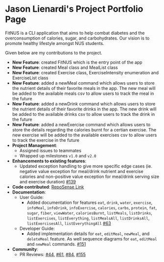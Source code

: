 # Jason Lienardi's Project Portfolio Page

FitNUS is a CLI application that aims to help combat diabetes and the overconsumption of calories, sugar, and
carbohydrates. Our vision is to promote healthy lifestyle amongst NUS students.

Given below are my contributions to the project.
* **New Feature**: created FitNUS which is the entry point of the app
* **New Feature**: created Meal class and MealList class 
* **New Feature**: created Exercise class, ExerciseIntensity enumeration and ExerciseList class
* **New Feature**: added a newMeal command which allows users to store the nutrient details of their favorite meals in the app. The new meal will be added to the available meals csv to allow users to track the meal in the future
* **New Feature**: added a newDrink command which allows users to store the nutrient details of their favorite drinks in the app. The new drink will be added to the available drinks csv to allow users to track the drink in the future
* **New Feature**: added a newExercise command which allows users to store the details regarding the calories burnt for a certian exercise. The new exercise will be added to the available exercises csv to allow users to track the exercise in the future
* **Project Management**: 
  * Assigned issues to teammates
  * Wrapped up milestones `v1.0` and `v2.0`
* **Enhancements to existing features**:
  * Updated exception handling to give more specific edge cases (ie. negative value exception for meal/drink nutrient and exercise calories and non-positive value exception for meal/drink serving size and exercise duration) [#139](https://github.com/AY2324S2-CS2113-W14-1/tp/pull/139)
* **Code contributed**: [RepoSense Link](https://nus-cs2113-ay2324s2.github.io/tp-dashboard/?search=&sort=groupTitle&sortWithin=title&timeframe=commit&mergegroup=&groupSelect=groupByRepos&breakdown=true&checkedFileTypes=docs~functional-code~test-code~other&since=2024-02-23)
* **Documentation**:
  * User Guide: 
    * Added documentation for features `eat`, `drink`, `water`, `exercise`, `infoMeal`, `infoDrink`, `infoExercise`, `calories`, `carbs`, `protein`, `fat`, `sugar`, `fiber`, `viewWater`, `caloriesBurnt`, `listMeals`, `listDrinks`, `listExercises`, `listEverything`, `listMealsAll`, `listDrinksAll`, `listExercisesAll`, `listEverythingAll` [#63](https://github.com/AY2324S2-CS2113-W14-1/tp/pull/63/files#diff-1a95edf069a4136e9cb71bee758b0dc86996f6051f0d438ec2c424557de7160b)
  * Developer Guide:
    * Added implementation details for `eat`, `editMeal`, `newMeal`, and `deleteMeal` feature. As well sequence diagrams for `eat`, `editMeal` and `newMeal` commands. [#151](https://github.com/AY2324S2-CS2113-W14-1/tp/pull/151/files)
* **Community**:
  * PR Reviews: [#44](https://github.com/AY2324S2-CS2113-W14-1/tp/pull/44), [#61](https://github.com/AY2324S2-CS2113-W14-1/tp/pull/61), [#84](https://github.com/AY2324S2-CS2113-W14-1/tp/pull/84), [#155](https://github.com/AY2324S2-CS2113-W14-1/tp/pull/155)